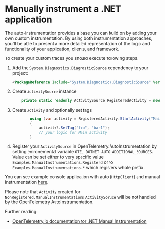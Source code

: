 # Manually instrument a .NET application

The auto-instrumentation provides a base you can build on by adding your own
custom instrumentation. By using both instrumentation approaches, you'll be
able to present a more detailed representation of the logic and functionality
of your application, clients, and framework.

To create your custom traces you should execute following steps.

1. Add the `System.Diagnostics.DiagnosticSource` dependency to your project:

    ```xml
    <PackageReference Include="System.Diagnostics.DiagnosticSource" Version="6.0.0" />
    ```

1. Create `ActivitySource` instance

    ```csharp
        private static readonly ActivitySource RegisteredActivity = new ActivitySource("Examples.ManualInstrumentations.Registered");
    ```

1. Create `Activity` and optionally set tags

    ```csharp
            using (var activity = RegisteredActivity.StartActivity("Main"))
            {
                activity?.SetTag("foo", "bar1");
                // your logic for Main activity
            }
    ```

1. Register your `ActivitySource` in OpenTelemetry.AutoInstrumentation
by setting enironemental variable `OTEL_DOTNET_AUTO_ADDITIONAL_SOURCES`.
Value can be set either to very specific value `Examples.ManualInstrumentations.Registerd`
or to `Examples.ManualInstrumentations.*` which registers whole prefix.

You can see example console application with auto (`HttpClient`) and manual
instrumentation [here](..\examples\ManualInstrumenation\Examples.ManualInstrumentations).

Please note that `Activity` created for `NonRegistered.ManualInstrumentations`
`ActivitySoruce` will be not handled by the OpenTelemetry AutoInstrumentation.

Further reading:

- [OpenTelemetry.io documentation for .NET Manual Instrumentation](https://opentelemetry.io/docs/instrumentation/net/manual/)
